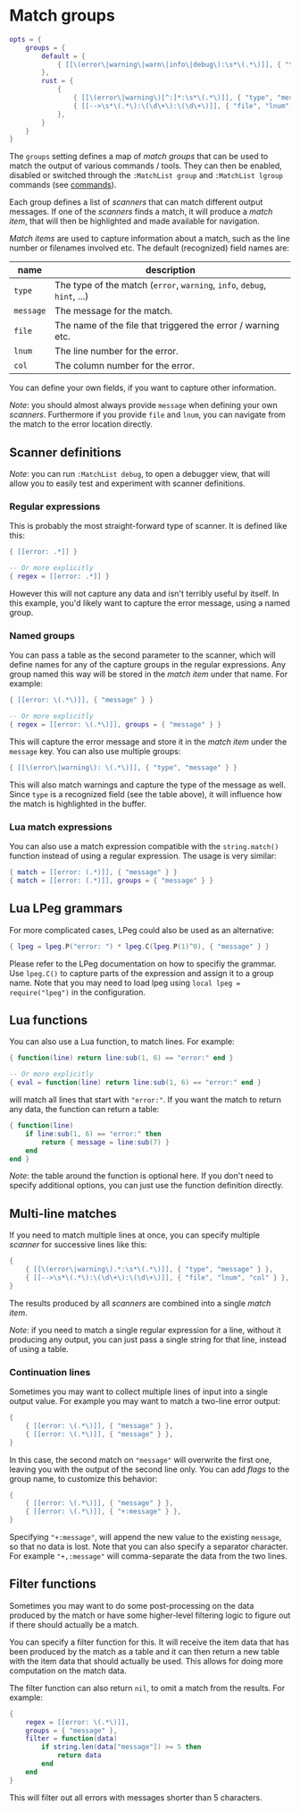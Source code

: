 # Match groups

```lua
opts = {
    groups = {
        default = {
            { [[\(error\|warning\|warn\|info\|debug\):\s*\(.*\)]], { "type", "message" } }
        },
        rust = {
            {
                { [[\(error\|warning\)[^:]*:\s*\(.*\)]], { "type", "message" } },
                { [[-->\s*\(.*\):\(\d\+\):\(\d\+\)]], { "file", "lnum", "col" } }
            },
        }
    }
}
```

The `groups` setting defines a map of _match groups_ that can be used to match
the output of various commands / tools. They can then be enabled, disabled or
switched through the `:MatchList group` and `:MatchList lgroup` commands (see
[commands](04-commands.md)).

Each group defines a list of _scanners_ that can match different output messages.
If one of the _scanners_ finds a match, it will produce a _match item_, that will
then be highlighted and made available for navigation.

_Match items_ are used to capture information about a match, such as the line
number or filenames involved etc. The default (recognized) field names are:

| name      | description |
| --------- | ----------- |
| `type`    | The type of the match (`error`, `warning`, `info`, `debug`, `hint`, ...) |
| `message` | The message for the match. |
| `file`    | The name of the file that triggered the error / warning etc. |
| `lnum`    | The line number for the error. |
| `col`     | The column number for the error. |

You can define your own fields, if you want to capture other information.

*Note*: you should almost always provide `message` when defining your own _scanners_.
Furthermore if you provide `file` and `lnum`, you can navigate from the match to
the error location directly.

## Scanner definitions

*Note*: you can run `:MatchList debug`, to open a debugger view, that will allow
you to easily test and experiment with scanner definitions.

### Regular expressions

This is probably the most straight-forward type of scanner. It is defined like
this:

```lua
{ [[error: .*]] }

-- Or more explicitly
{ regex = [[error: .*]] }
```

However this will not capture any data and isn't terribly useful by itself. In
this example, you'd likely want to capture the error message, using a named group.

### Named groups

You can pass a table as the second parameter to the scanner, which will define
names for any of the capture groups in the regular expressions. Any group named
this way will be stored in the _match item_ under that name. For example:

```lua
{ [[error: \(.*\)]], { "message" } }

-- Or more explicitly
{ regex = [[error: \(.*\)]], groups = { "message" } }
```

This will capture the error message and store it in the _match item_ under the
`message` key. You can also use multiple groups:

```lua
{ [[\(error\|warning\): \(.*\)]], { "type", "message" } }
```

This will also match warnings and capture the type of the message as well. Since
`type` is a recognized field (see the table above), it will influence how the
match is highlighted in the buffer.

### Lua match expressions

You can also use a match expression compatible with the `string.match()` function
instead of using a regular expression. The usage is very similar:

```lua
{ match = [[error: (.*)]], { "message" } }
{ match = [[error: (.*)]], groups = { "message" } }
```

## Lua LPeg grammars

For more complicated cases, LPeg could also be used as an alternative:

```lua
{ lpeg = lpeg.P("error: ") * lpeg.C(lpeg.P(1)^0), { "message" } }
```

Please refer to the LPeg documentation on how to specifiy the grammar. Use
`lpeg.C()` to capture parts of the expression and assign it to a group name.
Note that you may need to load lpeg using `local lpeg = require("lpeg")` in the
configuration.

## Lua functions

You can also use a Lua function, to match lines. For example:

```lua
{ function(line) return line:sub(1, 6) == "error:" end }

-- Or more explicitly
{ eval = function(line) return line:sub(1, 6) == "error:" end }
```

will match all lines that start with `"error:"`. If you want the match to return
any data, the function can return a table:

```lua
{ function(line)
    if line:sub(1, 6) == "error:" then
        return { message = line:sub(7) }
    end
end }
```

*Note*: the table around the function is optional here. If you don't need to
specify additional options, you can just use the function definition directly.

## Multi-line matches

If you need to match multiple lines at once, you can specify multiple _scanner_
for successive lines like this:

```lua
{
    { [[\(error\|warning\).*:\s*\(.*\)]], { "type", "message" } },
    { [[-->\s*\(.*\):\(\d\+\):\(\d\+\)]], { "file", "lnum", "col" } },
}
```

The results produced by all _scanners_ are combined into a single _match item_.

*Note*: if you need to match a single regular expression for a line, without it
producing any output, you can just pass a single string for that line, instead
of using a table.

### Continuation lines

Sometimes you may want to collect multiple lines of input into a single output
value. For example you may want to match a two-line error output:

```lua
{
    { [[error: \(.*\)]], { "message" } },
    { [[error: \(.*\)]], { "message" } },
}
```

In this case, the second match on `"message"` will overwrite the first one,
leaving you with the output of the second line only. You can add _flags_ to
the group name, to customize this behavior:

```lua
{
    { [[error: \(.*\)]], { "message" } },
    { [[error: \(.*\)]], { "+:message" } },
}
```

Specifying `"+:message"`, will append the new value to the existing `message`,
so that no data is lost. Note that you can also specify a separator character.
For example `"+,:message"` will comma-separate the data from the two lines.

## Filter functions

Sometimes you may want to do some post-processing on the data produced by the
match or have some higher-level filtering logic to figure out if there should
actually be a match.

You can specify a filter function for this. It will receive the item data that
has been produced by the match as a table and it can then return a new table
with the item data that should actually be used. This allows for doing more
computation on the match data.

The filter function can also return `nil`, to omit a match from the results.
For example:

```lua
{
    regex = [[error: \(.*\)]],
    groups = { "message" },
    filter = function(data)
        if string.len(data["message"]) >= 5 then
            return data
        end
    end
}
```

This will filter out all errors with messages shorter than 5 characters.
